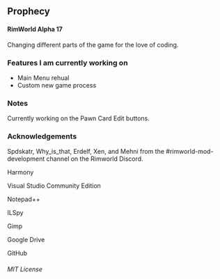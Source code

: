 ## Prophecy 
#### RimWorld Alpha 17

Changing different parts of the game for the love of coding.

### Features I am currently working on

- Main Menu rehual
- Custom new game process

### Notes

Currently working on the Pawn Card Edit buttons.

### Acknowledgements

Spdskatr, Why_is_that, Erdelf, Xen, and Mehni from the #rimworld-mod-development channel on the Rimworld Discord.

 Harmony
 
 Visual Studio Community Edition
 
 Notepad++
 
 ILSpy
 
 Gimp
 
 Google Drive
 
 GitHub
 
 ###### *MIT License*
